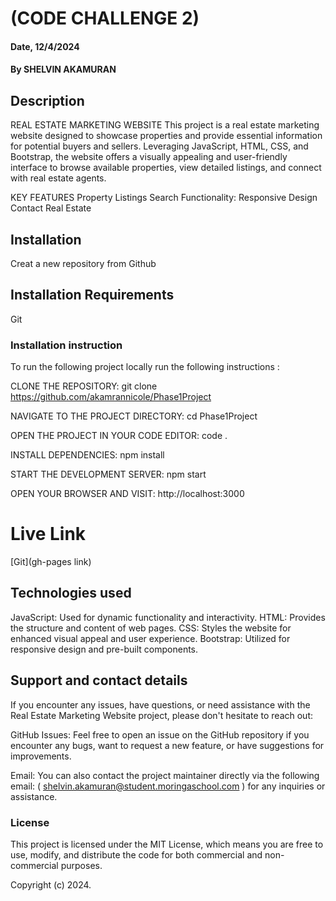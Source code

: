 # (CODE CHALLENGE 2)

#### Date, 12/4/2024

#### By SHELVIN AKAMURAN

## Description
REAL ESTATE MARKETING WEBSITE
This project is a real estate marketing website designed to showcase properties and provide essential information for potential buyers and sellers. Leveraging JavaScript, HTML, CSS, and Bootstrap, the website offers a visually appealing and user-friendly interface to browse available properties, view detailed listings, and connect with real estate agents.

KEY FEATURES
Property Listings 
Search Functionality:
Responsive Design
Contact Real Estate

## Installation
Creat a new repository from Github 

## Installation Requirements
Git

### Installation instruction
To run the following project locally run the following instructions :

CLONE THE REPOSITORY:
git clone https://github.com/akamrannicole/Phase1Project

NAVIGATE TO THE PROJECT DIRECTORY:
cd Phase1Project

OPEN THE PROJECT IN YOUR CODE EDITOR:
code .

INSTALL DEPENDENCIES:
npm install

START THE DEVELOPMENT SERVER:
npm start 

OPEN YOUR BROWSER AND VISIT:
http://localhost:3000

# Live Link
[Git](gh-pages link)

## Technologies used
JavaScript: Used for dynamic functionality and interactivity.
HTML: Provides the structure and content of web pages.
CSS: Styles the website for enhanced visual appeal and user experience.
Bootstrap: Utilized for responsive design and pre-built components.

## Support and contact details
If you encounter any issues, have questions, or need assistance with the Real Estate Marketing Website project, please don't hesitate to reach out:

GitHub Issues: Feel free to open an issue on the GitHub repository if you encounter any bugs, want to request a new feature, or have suggestions for improvements.

Email: You can also contact the project maintainer directly via the following email: 
( shelvin.akamuran@student.moringaschool.com )
for any inquiries or assistance.

### License
This project is licensed under the MIT License, which means you are free to use, modify, and distribute the code for both commercial and non-commercial purposes.

Copyright (c) 2024.